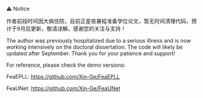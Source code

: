 ⚠️ Notice

作者前段时间因大病住院，目前正星夜兼程准备学位论文，暂无时间清理代码，预计于9月后更新，敬请谅解。感谢您的关注与支持！

The author was previously hospitalized due to a serious illness and is now working intensively on the doctoral dissertation. The code will likely be updated after September. Thank you for your patience and support!

For reference, please check the demo versions:

FeaEPLL: https://github.com/Xin-Ge/FeaEPLL

FeaUNet: https://github.com/Xin-Ge/FeaUNet

